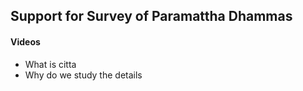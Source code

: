 ## Support for Survey of Paramattha Dhammas

#### Videos

- What is citta
- Why do we study the details
